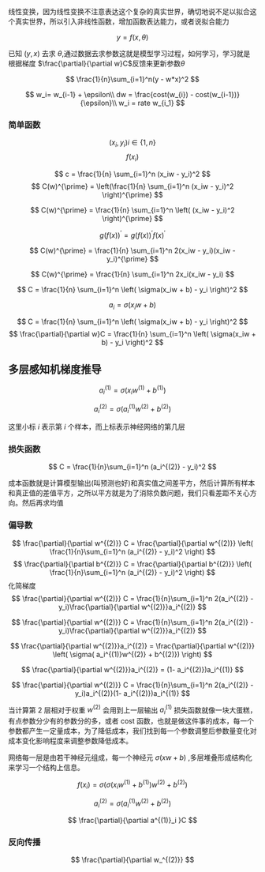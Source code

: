 线性变换，因为线性变换不注意表达这个复杂的真实世界，确切地说不足以拟合这个真实世界，所以引入非线性函数，增加函数表达能力，或者说拟合能力

$$
y = f(x,\theta)
$$

已知 $(y,x)$ 去求 $\theta$,通过数据去求参数这就是模型学习过程，如何学习，学习就是根据梯度 $\frac{\partial}{\partial w}C$反馈来更新参数$\theta$

$$
\frac{1}{n}\sum_{i=1}^n(y - w*x)^2
$$

$$
w_i= w_{i-1} + \epsilon\\
dw = \frac{cost(w_{i}) - cost(w_{i-1})}{\epsilon}\\
w_i = rate w_{i_1}
$$

### 简单函数
$$
(x_i,y_i) i \in \{1,n\}
$$
$$
f(x_i) 
$$

$$
c = \frac{1}{n} \sum_{i=1}^n  (x_iw - y_i)^2 
$$
$$
C(w)^{\prime} = \left(\frac{1}{n} \sum_{i=1}^n  (x_iw - y_i)^2 \right)^{\prime}
$$

$$
C(w)^{\prime} = \frac{1}{n} \sum_{i=1}^n \left(  (x_iw - y_i)^2 \right)^{\prime}
$$

$$
g(f(x))^{\prime} = g(f(x))^{\prime} f(x)^{\prime}
$$


$$
C(w)^{\prime} = \frac{1}{n} \sum_{i=1}^n  2(x_iw - y_i)(x_iw - y_i)^{\prime} 
$$

$$
C(w)^{\prime} = \frac{1}{n} \sum_{i=1}^n  2x_i(x_iw - y_i)
$$

$$
C = \frac{1}{n} \sum_{i=1}^n \left( 
    \sigma(x_iw + b) - y_i
\right)^2
$$

$$
a_i = \sigma(x_iw + b)
$$

$$
C = \frac{1}{n} \sum_{i=1}^n \left( 
    \sigma(x_iw + b) - y_i
\right)^2
$$
$$
\frac{\partial}{\partial w}C = \frac{1}{n} \sum_{i=1}^n \left( 
    \sigma(x_iw + b) - y_i
\right)^2
$$

## 多层感知机梯度推导
$$
a_i^{(1)} =\sigma( x_iw^{(1)} + b^{(1)})
$$

$$
a_i^{(2)} =\sigma( a_i^{(1)}w^{(2)} + b^{(2)})
$$


这里小标 $i$ 表示第 $i$ 个样本，而上标表示神经网络的第几层

### 损失函数
$$
C = \frac{1}{n}\sum_{i=1}^n (a_i^{(2)} - y_i)^2
$$

成本函数就是计算模型输出(叫预测也好)和真实值之间差平方，然后计算所有样本和真正值的差值平方，之所以平方就是为了消除负数问题，我们只看差距不关心方向。然后再求均值

### 偏导数


$$
\frac{\partial}{\partial w^{(2)}} C = \frac{\partial}{\partial w^{(2)}} \left( \frac{1}{n}\sum_{i=1}^n (a_i^{(2)} - y_i)^2 \right)
$$
$$
\frac{\partial}{\partial b^{(2)}} C = \frac{\partial}{\partial b^{(2)}} \left( \frac{1}{n}\sum_{i=1}^n (a_i^{(2)} - y_i)^2 \right)
$$
化简梯度
$$
\frac{\partial}{\partial w^{(2)}} C = \frac{1}{n}\sum_{i=1}^n 2(a_i^{(2)} - y_i)\frac{\partial}{\partial w^{(2)}}a_i^{(2)}
$$

$$
\frac{\partial}{\partial w^{(2)}} C = \frac{1}{n}\sum_{i=1}^n 2(a_i^{(2)} - y_i)\frac{\partial}{\partial w^{(2)}}a_i^{(2)}
$$


$$
\frac{\partial}{\partial w^{(2)}}a_i^{(2)} = \frac{\partial}{\partial w^{(2)}} \left( 
    \sigma(  a_i^{(1)}w^{(2)} + b^{(2)})
\right)
$$

$$
\frac{\partial}{\partial w^{(2)}}a_i^{(2)} = 
(1- a_i^{(2)})a_i^{(1)}
$$


$$
\frac{\partial}{\partial w^{(2)}} C = \frac{1}{n}\sum_{i=1}^n 2(a_i^{(2)} - y_i)a_i^{(2)}(1- a_i^{(2)})a_i^{(1)}
$$

当计算第 2 层相对于权重 $w^{(2)}$ 会用到上一层输出 $a_i^{(1)}$ 损失函数就像一块大蛋糕，有点参数分少有的参数分的多，或者 cost 函数，也就是做这件事的成本，每一个参数都产生一定量成本，为了降低成本，我们找到每一个参数调整后参数量变化对成本变化影响程度来调整参数降低成本。

网络每一层是由若干神经元组成，每一个神经元 $\sigma(xw + b)$ ,多层堆叠形成结构化来学习一个结构上信息。

$$
f(x_i) = \sigma(\sigma(x_iw^{(1)} + b^{(1)})w^{(2)} + b^{(2)})
$$

$$
a_i^{(2)} =\sigma( a_i^{(1)}w^{(2)} + b^{(2)})
$$

$$
\frac{\partial}{\partial a^{(1)}_i }C
$$

### 反向传播

$$
\frac{\partial}{\partial w_^{(2)}} 
$$